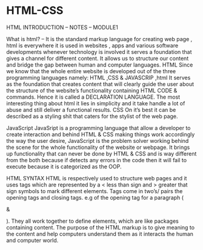 # HTML-CSS
HTML INTRODUCTION – NOTES – MODULE1

What is html? – It is the standard markup language for creating web page , html is everywhere it is used in websites , apps and various software developments whenever technology is involved it serves a foundation that gives a channel for different content.
It allows us to structure our content and bridge the gap between human and computer languages.
HTML
Since we know that the whole entire website is developed out of the three programming languages namely: HTML ,CSS & JAVASCRIP ,html It serves as the foundation that creates content that will clearly guide the user about the structure of the website’s functionality containing HTML CODE & commands. Hence it is called a DECLARATION LANGUAGE. 
The most interesting thing about html it lies in simplicity and it take handle a lot of abuse and still deliver a functional results.
CSS
On it’s best it can be described as a styling shit that caters for the stylist of the web page. 

JavaScript
JavaSript is a programming language that allow a developer to create interaction and behind HTML & CSS making things work accordingly the way the user desire, JavaScript is the problem solver working behind the scene for the whole functionality of the website or webpage.
It brings up functionality that can never be done by HTML & CSS and is way different from the both because if detects any errors in the code then it will fail to execute because it is categorized as the OOP.


HTML SYNTAX
HTML is respectively used to structure web pages and it uses tags which are represented by a < less than sign and > greater that sign symbols to mark different elements. Tags come in two’s/ pairs the opening tags and closing tags. e.g of the opening tag for a paragraph ( <p> & </p>).
They all work together to define elements, which are like packages containing content.
The purpose of the HTML markup is to give meaning to the content and help computers understand them as it interacts the human and computer world. 
